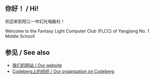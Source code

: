 ## 你好！ / Hi!

欢迎来到阳江一中幻光电脑社！

Welcome to the Fantasy Light Computer Club (FLCC) of Yangjiang No. 1 Middle School!

## 参见 / See also

- [我们的网站 / Our website](https://hgdns.ren)
- [Codeberg上的组织 / Our organisation on Codeberg](https://codeberg.org/flcc)

